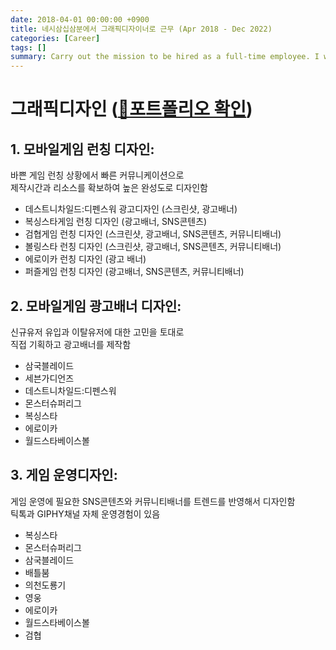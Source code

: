 ```yaml
---
date: 2018-04-01 00:00:00 +0900
title: 네시삼십삼분에서 그래픽디자이너로 근무 (Apr 2018 - Dec 2022)
categories: [Career]
tags: []
summary: Carry out the mission to be hired as a full-time employee. I work on pentest, research, develops ..
---
```


# 그래픽디자인 ([🔗포트폴리오 확인](url적기))

## 1. 모바일게임 런칭 디자인:
바쁜 게임 런칭 상황에서 빠른 커뮤니케이션으로<br/>제작시간과 리소스를 확보하여 높은 완성도로 디자인함

- 데스트니차일드:디펜스워 광고디자인 (스크린샷, 광고배너)
- 복싱스타게임 런칭 디자인 (광고배너, SNS콘텐츠)
- 검협게임 런칭 디자인 (스크린샷, 광고배너, SNS콘텐츠, 커뮤니티배너)
- 볼링스타 런칭 디자인 (스크린샷, 광고배너, SNS콘텐츠, 커뮤니티배너)
- 에로이카 런칭 디자인 (광고 배너)
- 퍼즐게임 런칭 디자인 (광고배너, SNS콘텐츠, 커뮤니티배너)

## 2. 모바일게임 광고배너 디자인:
신규유저 유입과 이탈유저에 대한 고민을 토대로<br/>직접 기획하고 광고배너를 제작함

- 삼국블레이드
- 세븐가디언즈
- 데스트니차일드:디펜스워
- 몬스터슈퍼리그 
- 복싱스타
- 에로이카
- 월드스타베이스볼

## 3. 게임 운영디자인:
게임 운영에 필요한 SNS콘텐츠와 커뮤니티배너를 트렌드를 반영해서 디자인함<br/>틱톡과 GIPHY채널 자체 운영경험이 있음

- 복싱스타
- 몬스터슈퍼리그
- 삼국블레이드
- 배틀붐
- 의천도룡기
- 영웅
- 에로이카
- 월드스타베이스볼
- 검협

